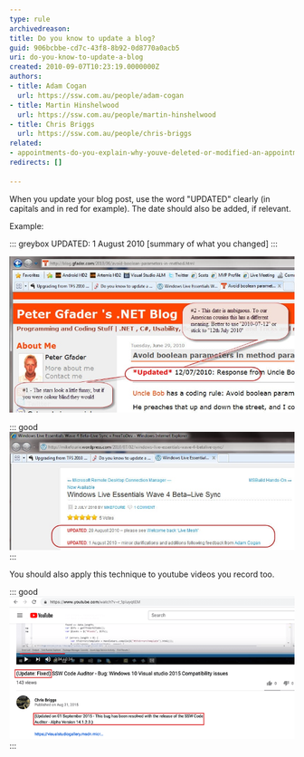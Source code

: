 ```yaml
---
type: rule
archivedreason: 
title: Do you know to update a blog?
guid: 906bcbbe-cd7c-43f8-8b92-0d8770a0acb5
uri: do-you-know-to-update-a-blog
created: 2010-09-07T10:23:19.0000000Z
authors:
- title: Adam Cogan
  url: https://ssw.com.au/people/adam-cogan
- title: Martin Hinshelwood
  url: https://ssw.com.au/people/martin-hinshelwood
- title: Chris Briggs
  url: https://ssw.com.au/people/chris-briggs
related: 
- appointments-do-you-explain-why-youve-deleted-or-modified-an-appointment
redirects: []

---
```


When you update your blog post, use the word "UPDATED" clearly (in capitals and in red for example). The date should also be added, if relevant.

<!--endintro-->

Example:

::: greybox
UPDATED: 1 August 2010 [summary of what you changed]
:::

![Figure: OK example – Although Peter has the right idea, he needs to think more of a global audience -        See live](/rules/do-you-know-to-update-a-blog/RulesBloggingUpdate_OKPeter.jpg)  

::: good  
![Figure: Ultimate example – Mike has gotten into the swing of things -        See live](/rules/do-you-know-to-update-a-blog/RulesBloggingUpdate_UltimateMike.jpg)  
:::

You should also apply this technique to youtube videos you record too.

::: good  
![Figure: Good Example - Following up on bug video makes it clear that the bug was fixed quickly](/rules/do-you-know-to-update-a-blog/UpdatedYoutubeTitle.png)  
:::




